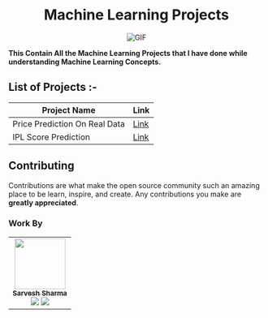 
<div Align="center"><h1>Machine Learning Projects </h1><img alt="GIF" src="01%20Start/resources/a.png"/></div>




**This Contain All the Machine Learning Projects that I have done while understanding Machine Learning Concepts.**


## List of Projects :-

| Project Name                                | Link                                                                                                                                 |
|---------------------------------------------|--------------------------------------------------------------------------------------------------------------------------------------|
| Price Prediction On Real Data               | [Link](https://github.com/Ajij120386/Machine_Learning/tree/main/Price%20Prediction%20On%20Real%20Data)                               |
| IPL Score Prediction                        | [Link](https://github.com/Ajij120386/Machine_Learning/tree/main/IPL%20Score%20Prediction)                |
                                


## Contributing

Contributions are what make the open source community such an amazing place to be learn, inspire, and create. Any contributions you make are **greatly appreciated**.

### Work By
 
 <table>
  <tr>
    <td align="center"><a href="https://github.com/shsarv"><img src="https://avatars2.githubusercontent.com/u/55739302?s=400&u=1e7714cb1cbe3437a527a877486c94611f0e7ab0&v=4" width="100px;" alt=""/><br /><sub><b>Sarvesh Sharma</b></sub></a><br /><a href="https://github.com/shsarv" title="github"><img src="https://img.shields.io/github/followers/shsarv?style=social"></a> <a href="https://twitter.com/sarveshroli/" title="twitter"><img src="https://img.shields.io/twitter/follow/sarveshroli?label=twitter&style=social"></a></td>
   <tr>
  <table>

